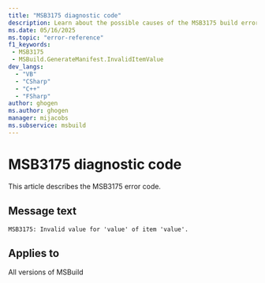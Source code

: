 ```yaml
---
title: "MSB3175 diagnostic code"
description: Learn about the possible causes of the MSB3175 build error, and get troubleshooting tips.
ms.date: 05/16/2025
ms.topic: "error-reference"
f1_keywords:
 - MSB3175
 - MSBuild.GenerateManifest.InvalidItemValue
dev_langs:
  - "VB"
  - "CSharp"
  - "C++"
  - "FSharp"
author: ghogen
ms.author: ghogen
manager: mijacobs
ms.subservice: msbuild
---
```


# MSB3175 diagnostic code

<!-- :::ErrorDefinitionDescription::: -->
<!-- :::editable-content name="introDescription"::: -->
This article describes the MSB3175 error code.
<!-- :::editable-content-end::: -->

## Message text

<!-- :::editable-content name="messageText"::: -->
`MSB3175: Invalid value for 'value' of item 'value'.`
<!-- :::editable-content-end::: -->
<!-- MSB3175: Invalid value for '{0}' of item '{1}'. -->

<!-- :::editable-content name="postOutputDescription"::: -->
<!--
{StrBegin="MSB3175: "}
-->
<!-- :::editable-content-end::: -->
<!-- :::ErrorDefinitionDescription-end::: -->

## Applies to

All versions of MSBuild
